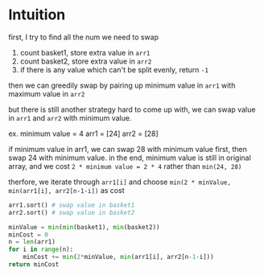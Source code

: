 # Intuition

first, I try to find all the num we need to swap

1. count basket1, store extra value in `arr1`
2. count basket2, store extra value in `arr2`
3. if there is any value which can't be split evenly, return `-1`

then we can greedily swap by pairing up minimum value in `arr1` with maximum value in `arr2`

but there is still another strategy hard to come up with, we can swap value in `arr1` and `arr2` with minimum value.

ex. 
minimum value = 4
arr1 = [24]
arr2 = [28]

if minimum value in arr1, we can swap 28 with minimum value first, then swap 24 with minimum value.
in the end, minimum value is still in original array, and we cost `2 * minimum value = 2 * 4` rather than `min(24, 28)`

therfore, we iterate through `arr1[i]` and choose `min(2 * minValue, min(arr1[i], arr2[n-1-i])` as cost

```py
arr1.sort() # swap value in basket1
arr2.sort() # swap value in basket2

minValue = min(min(basket1), min(basket2))
minCost = 0
n = len(arr1)
for i in range(n):
    minCost += min(2*minValue, min(arr1[i], arr2[n-1-i]))
return minCost
```